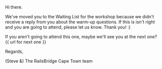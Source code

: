 Hi there.

We've moved you to the Waiting List for the workshop because we didn't receive a reply from you about the warm-up questions. If this is isn't right and you are going to attend, please let us know. Thank you! :)

If you aren't going to attend this one, maybe we'll see you at the next one? {{ url for next one }}


Regards,

(Steve &) The RailsBridge Cape Town team
